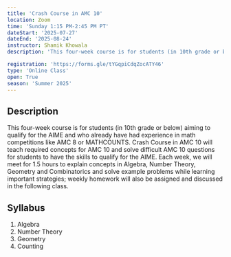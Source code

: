 ```yaml
---
title: 'Crash Course in AMC 10'
location: Zoom
time: 'Sunday 1:15 PM-2:45 PM PT'
dateStart: '2025-07-27'
dateEnd: '2025-08-24'
instructor: Shamik Khowala
description: 'This four-week course is for students (in 10th grade or below) aiming to qualify for the AIME and who already have had experience in math competitions like AMC 8 or MATHCOUNTS.'

registration: 'https://forms.gle/tYGqpiCdqZocATY46'
type: 'Online Class'
open: True
season: 'Summer 2025'
---
```


## Description

This four-week course is for students (in 10th grade or below) aiming to qualify for the AIME and who already have had experience in math competitions like AMC 8 or MATHCOUNTS. Crash Course in AMC 10 will teach required concepts for AMC 10 and solve difficult AMC 10 questions for students to have the skills to qualify for the AIME. Each week, we will meet for 1.5 hours to explain concepts in Algebra, Number Theory, Geometry and Combinatorics and solve example problems while learning important strategies; weekly homework will also be assigned and discussed in the following class.


## Syllabus

1.	Algebra
2.	Number Theory
3.	Geometry
4.	Counting